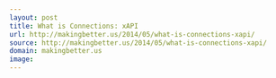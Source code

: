 ```yaml
---
layout: post
title: What is Connections: xAPI
url: http://makingbetter.us/2014/05/what-is-connections-xapi/
source: http://makingbetter.us/2014/05/what-is-connections-xapi/
domain: makingbetter.us
image: 
---
```


